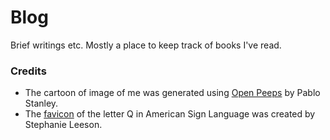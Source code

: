 # Blog

Brief writings etc. Mostly a place to keep track of books I've read.

### Credits

* The cartoon of image of me was generated using [Open Peeps][open-peeps] by Pablo Stanley.
* The [favicon][favicon] of the letter Q in American Sign Language was created by Stephanie Leeson.

[open-peeps]: https://www.openpeeps.com/
[favicon]: https://thenounproject.com/search/?q=q&i=253049
